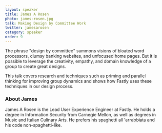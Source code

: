 ```yaml
---
layout: speaker
title: James A Rosen
photo: james-rosen.jpg
talk: Making Design by Committee Work
twitter: jamesarosen
category: speaker
order: 9
---
```


The phrase "design by committee" summons visions of bloated word processors, clumsy banking websites, and unfocused home pages. But it is possible to leverage the creativity, empathy, and domain knowledge of a group to create great designs.

This talk covers research and techniques such as priming and parallel thinking for improving group dynamics and shows how Fastly uses these techniques in our design process.

### About James

James A Rosen is the Lead User Experience Engineer at Fastly. He holds a degree in Information Security from Carnegie Mellon, as well as degrees in Music and Italian Culinary Arts. He prefers his spaghetti all 'arrabbiata and his code non-spaghetti-like.
